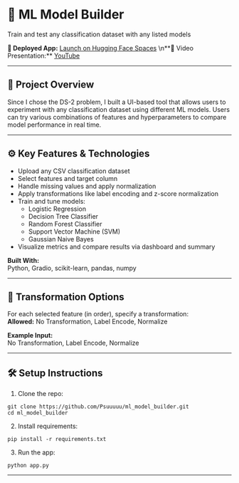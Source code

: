 # 🧠 ML Model Builder
Train and test any classification dataset with any listed models

**🔗 Deployed App:** [Launch on Hugging Face Spaces](https://huggingface.co/spaces/Dhananjaykhengare/ml_model_builder)
\n**🔗 Video Presentation:** [YouTube](https://www.youtube.com/watch?v=EwHgsqMNW3U)

---

## 📌 Project Overview

Since I chose the DS-2 problem, I built a UI-based tool that allows users to experiment with any classification dataset using different ML models. Users can try various combinations of features and hyperparameters to compare model performance in real time.

---

## ⚙️ Key Features & Technologies

- Upload any CSV classification dataset  
- Select features and target column  
- Handle missing values and apply normalization  
- Apply transformations like label encoding and z-score normalization  
- Train and tune models:  
  - Logistic Regression  
  - Decision Tree Classifier  
  - Random Forest Classifier  
  - Support Vector Machine (SVM)  
  - Gaussian Naive Bayes  
- Visualize metrics and compare results via dashboard and summary  

**Built With:**  
Python, Gradio, scikit-learn, pandas, numpy

---

## 🔄 Transformation Options

For each selected feature (in order), specify a transformation:  
**Allowed:** No Transformation, Label Encode, Normalize

**Example Input:**  
No Transformation, Label Encode, Normalize

---

## 🛠 Setup Instructions

1. Clone the repo:
```
git clone https://github.com/Psuuuuu/ml_model_builder.git
cd ml_model_builder
```

2. Install requirements:
```
pip install -r requirements.txt
```

3. Run the app:
```
python app.py
```

---

